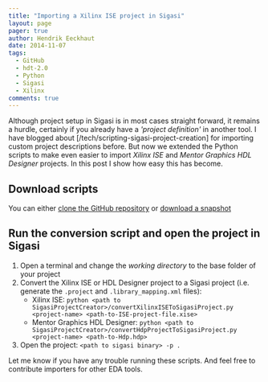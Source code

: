 ```yaml
---
title: "Importing a Xilinx ISE project in Sigasi"
layout: page 
pager: true
author: Hendrik Eeckhaut
date: 2014-11-07
tags: 
  - GitHub
  - hdt-2.0
  - Python
  - Sigasi
  - Xilinx
comments: true
---
```

Although project setup in Sigasi is in most cases straight forward, it remains a hurdle, certainly if you already have a _'project definition'_ in another tool. I have blogged about [/tech/scripting-sigasi-project-creation] for importing custom project descriptions before. But now we extended the Python scripts to make even easier to import *Xilinx ISE* and *Mentor Graphics HDL Designer* projects. In this post I show how easy this has become.

## Download scripts

You can either [clone the GitHub repository](https://github.com/sigasi/SigasiProjectCreator) or [download a snapshot](https://github.com/sigasi/SigasiProjectCreator/archive/master.zip)

## Run the conversion script and open the project in Sigasi

1. Open a terminal and change the *working directory* to the base folder of your project
2. Convert the Xilinx ISE or HDL Designer project to a Sigasi project (i.e. generate the `.project` and `.library_mapping.xml` files):
	* Xilinx ISE: `python <path to SigasiProjectCreator>/convertXilinxISEToSigasiProject.py <project-name> <path-to-ISE-project-file.xise>`
	* Mentor Graphics HDL Designer: `python <path to SigasiProjectCreator>/convertHdpProjectToSigasiProject.py <project-name> <path-to-Hdp.hdp>`
3. Open the project: `<path to sigasi binary> -p .`

Let me know if you have any trouble running these scripts. And feel free to contribute importers for other EDA tools.